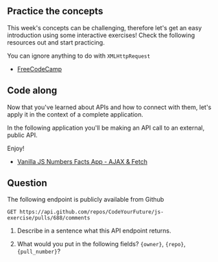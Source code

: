 ## Practice the concepts

This week's concepts can be challenging, therefore let's get an easy introduction using some interactive exercises! Check the following resources out and start practicing.

You can ignore anything to do with `XMLHttpRequest`

- [FreeCodeCamp](https://www.freecodecamp.org/news/a-practical-es6-guide-on-how-to-perform-http-requests-using-the-fetch-api-594c3d91a547/)

## Code along

Now that you've learned about APIs and how to connect with them, let's apply it in the context of a complete application.

In the following application you'll be making an API call to an external, public API.

Enjoy!

- [Vanilla JS Numbers Facts App - AJAX & Fetch](https://www.youtube.com/watch?v=tUE2Nic21BA)

## Question

The following endpoint is publicly available from Github

    GET https://api.github.com/repos/CodeYourFuture/js-exercise/pulls/688/comments

1. Describe in a sentence what this API endpoint returns.

<!-- Write your answer here -->
<!--This API return an array of objects from pull_number of repo of owner-->

2. What would you put in the following fields? `{owner}`, `{repo}`, `{pull_number}`?

<!-- Write your answer here -->
<!-- 
    {owner}: CodeYourFuture
    {repo}: js-exercises
    {pull_number}: 660

-->

